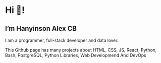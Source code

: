 #  Hi 👋! 
## I’m Hanyinson Alex CB
I am a programmer, full-stack developer and data lover.

This Github page has many projects about HTML, CSS, JS, React, Python, Bash, PostgreSQL, Python Libraries, Web Developmend And DevOps
